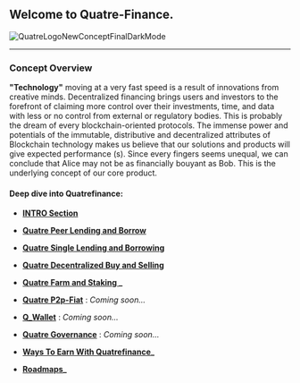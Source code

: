 ## Welcome to Quatre-Finance.

![QuatreLogoNewConceptFinalDarkMode](https://user-images.githubusercontent.com/87430168/138262952-b13aef3e-365a-4690-81d7-ded3458aa706.png)

---------------------------------------------

### Concept Overview

**"Technology"** moving at a very fast speed is a result of innovations from creative minds. Decentralized financing brings users and investors to 
the forefront of claiming more control over their investments, time, and data with less or no control from external or regulatory bodies. 
This is probably the dream of every blockchain-oriented protocols. The immense power and potentials of the immutable, distributive and decentralized 
attributes of Blockchain technology makes us believe that our solutions and products will give expected performance (s). Since every fingers seems unequal, 
we can conclude that Alice may not be as financially bouyant as Bob. This is the underlying concept of our core product. 

#### Deep dive into Quatrefinance:

- **[INTRO Section](https://github.com/Quatre-Finance/Q-paper/blob/main/INTRO.md#what-is-quatre-finance)**

- **[Quatre Peer Lending and Borrow](https://github.com/Quatre-Finance/Q-paper/blob/main/q_core/Q_core.md#)**

- **[Quatre Single Lending and Borrowing](https://github.com/Quatre-Finance/Q-paper/blob/main/q_lend/QLend.md#quatre-landb-q-landb)**

- **[Quatre Decentralized Buy and Selling](https://github.com/Quatre-Finance/Q-paper/blob/main/q_bands/Q_bands.md#quatre-buy-and-sell-q-bands)**

- **[Quatre Farm and Staking ](https://github.com/Quatre-Finance/Q-paper/blob/main/q_farm/Farm.md#the-farmer)_**

- **[Quatre P2p-Fiat](https://github.com/Quatre-Finance/Q-paper/blob/main/q_p2p/Q_p2p.md#quatre-p2p-q-native)** : _Coming soon..._

- **[Q_Wallet](https://github.com/Quatre-Finance/Q-paper/blob/main/q_wallet/Q_p2p.md#quatre-wallet-q-wallet)** : _Coming soon..._

- **[Quatre Governance](https://github.com/Quatre-Finance/Q-paper/blob/main/quatre_gov/Q_Master.md#quatre-governance)** : _Coming soon..._

- **[Ways To Earn With Quatrefinance](https://github.com/Quatre-Finance/Q-paper/blob/main/wayToEarn.md#ways-to-earn-with-quatre-finance)_**

- **[Roadmaps](https://github.com/Quatre-Finance/Q-paper/tree/main/roadmaps#roadmaps)_**

